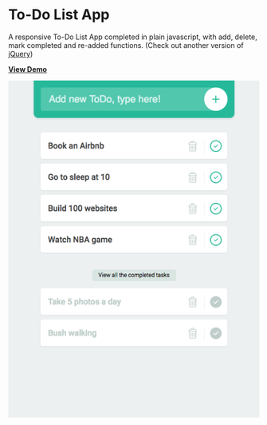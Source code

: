 # To-Do List App
A responsive To-Do List App completed in plain javascript, with add, delete, mark completed and re-added functions. (Check out another version of [jQuery](https://github.com/chinyi3005/100websites/blob/master/24-todolist/js/dojquery.js))

[**View Demo**](https://chinyi3005.github.io/100websites/24-todolist)

![Temperature Converter](./demo-todolist.png)
